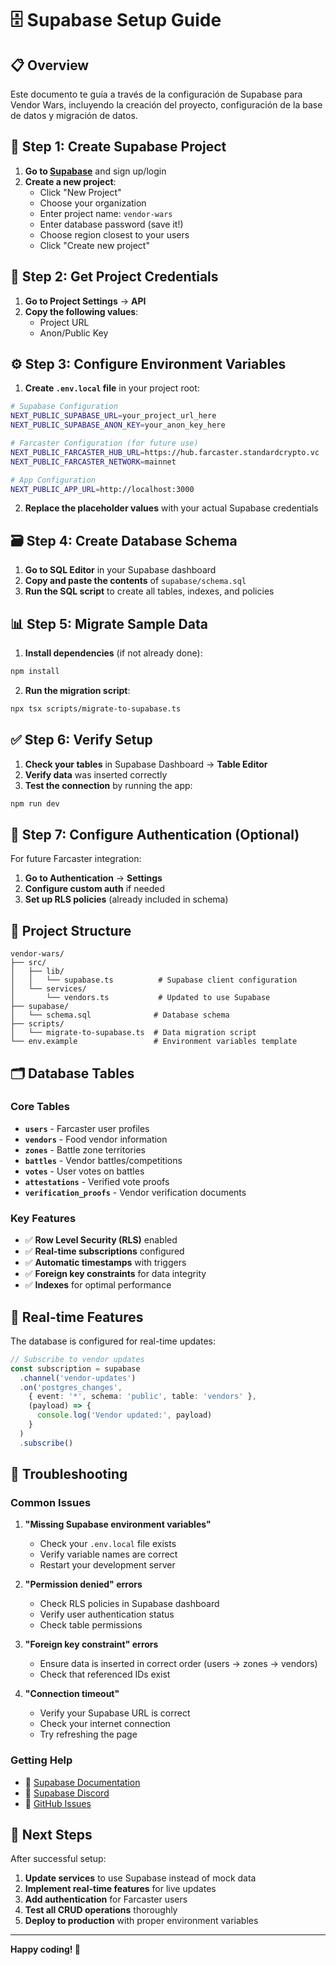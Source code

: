 # 🗄️ Supabase Setup Guide

## 📋 Overview

Este documento te guía a través de la configuración de Supabase para Vendor Wars, incluyendo la creación del proyecto, configuración de la base de datos y migración de datos.

## 🚀 Step 1: Create Supabase Project

1. **Go to [Supabase](https://supabase.com)** and sign up/login
2. **Create a new project**:
   - Click "New Project"
   - Choose your organization
   - Enter project name: `vendor-wars`
   - Enter database password (save it!)
   - Choose region closest to your users
   - Click "Create new project"

## 🔧 Step 2: Get Project Credentials

1. **Go to Project Settings** → **API**
2. **Copy the following values**:
   - Project URL
   - Anon/Public Key

## ⚙️ Step 3: Configure Environment Variables

1. **Create `.env.local` file** in your project root:
```bash
# Supabase Configuration
NEXT_PUBLIC_SUPABASE_URL=your_project_url_here
NEXT_PUBLIC_SUPABASE_ANON_KEY=your_anon_key_here

# Farcaster Configuration (for future use)
NEXT_PUBLIC_FARCASTER_HUB_URL=https://hub.farcaster.standardcrypto.vc
NEXT_PUBLIC_FARCASTER_NETWORK=mainnet

# App Configuration
NEXT_PUBLIC_APP_URL=http://localhost:3000
```

2. **Replace the placeholder values** with your actual Supabase credentials

## 🗃️ Step 4: Create Database Schema

1. **Go to SQL Editor** in your Supabase dashboard
2. **Copy and paste the contents** of `supabase/schema.sql`
3. **Run the SQL script** to create all tables, indexes, and policies

## 📊 Step 5: Migrate Sample Data

1. **Install dependencies** (if not already done):
```bash
npm install
```

2. **Run the migration script**:
```bash
npx tsx scripts/migrate-to-supabase.ts
```

## ✅ Step 6: Verify Setup

1. **Check your tables** in Supabase Dashboard → **Table Editor**
2. **Verify data** was inserted correctly
3. **Test the connection** by running the app:
```bash
npm run dev
```

## 🔐 Step 7: Configure Authentication (Optional)

For future Farcaster integration:

1. **Go to Authentication** → **Settings**
2. **Configure custom auth** if needed
3. **Set up RLS policies** (already included in schema)

## 📁 Project Structure

```
vendor-wars/
├── src/
│   ├── lib/
│   │   └── supabase.ts          # Supabase client configuration
│   └── services/
│       └── vendors.ts           # Updated to use Supabase
├── supabase/
│   └── schema.sql              # Database schema
├── scripts/
│   └── migrate-to-supabase.ts  # Data migration script
└── env.example                 # Environment variables template
```

## 🗂️ Database Tables

### Core Tables
- **`users`** - Farcaster user profiles
- **`vendors`** - Food vendor information
- **`zones`** - Battle zone territories
- **`battles`** - Vendor battles/competitions
- **`votes`** - User votes on battles
- **`attestations`** - Verified vote proofs
- **`verification_proofs`** - Vendor verification documents

### Key Features
- ✅ **Row Level Security (RLS)** enabled
- ✅ **Real-time subscriptions** configured
- ✅ **Automatic timestamps** with triggers
- ✅ **Foreign key constraints** for data integrity
- ✅ **Indexes** for optimal performance

## 🔄 Real-time Features

The database is configured for real-time updates:

```typescript
// Subscribe to vendor updates
const subscription = supabase
  .channel('vendor-updates')
  .on('postgres_changes', 
    { event: '*', schema: 'public', table: 'vendors' },
    (payload) => {
      console.log('Vendor updated:', payload)
    }
  )
  .subscribe()
```

## 🚨 Troubleshooting

### Common Issues

1. **"Missing Supabase environment variables"**
   - Check your `.env.local` file exists
   - Verify variable names are correct
   - Restart your development server

2. **"Permission denied" errors**
   - Check RLS policies in Supabase dashboard
   - Verify user authentication status
   - Check table permissions

3. **"Foreign key constraint" errors**
   - Ensure data is inserted in correct order (users → zones → vendors)
   - Check that referenced IDs exist

4. **"Connection timeout"**
   - Verify your Supabase URL is correct
   - Check your internet connection
   - Try refreshing the page

### Getting Help

- 📖 [Supabase Documentation](https://supabase.com/docs)
- 💬 [Supabase Discord](https://discord.supabase.com)
- 🐛 [GitHub Issues](https://github.com/Disidente87/vendor-wars/issues)

## 🎯 Next Steps

After successful setup:

1. **Update services** to use Supabase instead of mock data
2. **Implement real-time features** for live updates
3. **Add authentication** for Farcaster users
4. **Test all CRUD operations** thoroughly
5. **Deploy to production** with proper environment variables

---

**Happy coding! 🚀** 